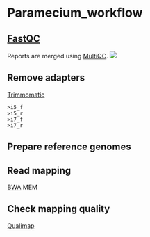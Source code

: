 # Paramecium_workflow

## [FastQC](https://www.bioinformatics.babraham.ac.uk/projects/fastqc/)
Reports are merged using [MultiQC](https://multiqc.info/).
![](https://i.imgur.com/YYiCU6j.png)

## Remove adapters
[Trimmomatic](http://www.usadellab.org/cms/?page=trimmomatic)
```
>i5_f
>i5_r
>i7_f
>i7_r
```

## Prepare reference genomes

## Read mapping
[BWA](http://bio-bwa.sourceforge.net/) MEM

## Check mapping quality
[Qualimap](http://qualimap.bioinfo.cipf.es/)
